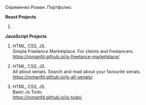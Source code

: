 Охрименко Роман. Портфолио.

<b>React Projects</b>

1.


<b>JavaScript Projects</b>

1. HTML, CSS, JS. <br>
Simple Freelance Marketplace. For clients and freelancers. <br>
https://romanfd.github.io/js-freelance-marketplace/

2. HTML, CSS, JS. <br>
All about serials. Search and read about your favourite serials. <br>
https://romanfd.github.io/js-all-serials/

3. HTML, CSS, JS. <br>
Basic Js Todo. <br>
https://romanfd.github.io/js-todo/

